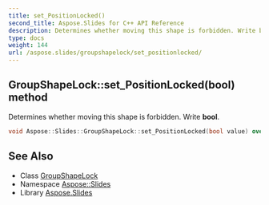 ```yaml
---
title: set_PositionLocked()
second_title: Aspose.Slides for C++ API Reference
description: Determines whether moving this shape is forbidden. Write bool.
type: docs
weight: 144
url: /aspose.slides/groupshapelock/set_positionlocked/
---
```

## GroupShapeLock::set_PositionLocked(bool) method


Determines whether moving this shape is forbidden. Write **bool**.

```cpp
void Aspose::Slides::GroupShapeLock::set_PositionLocked(bool value) override
```

## See Also

* Class [GroupShapeLock](../)
* Namespace [Aspose::Slides](../../)
* Library [Aspose.Slides](../../../)